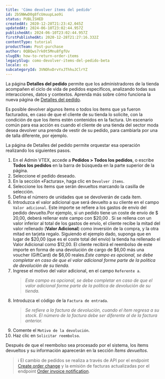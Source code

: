```yaml
---
title: 'Cómo devolver ítems del pedido'
id: 2bSNWwD0g8fcUmuupLao9i
status: PUBLISHED
createdAt: 2020-12-28T21:23:42.045Z
updatedAt: 2024-06-10T23:02:44.957Z
publishedAt: 2024-06-10T23:02:44.957Z
firstPublishedAt: 2020-12-28T21:27:16.332Z
contentType: tutorial
productTeam: Post-purchase
author: 0QBQws7rk0t5Mnu8fgfUv
slugEN: how-to-return-order-items
legacySlug: como-devolver-items-del-pedido-beta
locale: es
subcategoryId: 3VNOhxDrvYxJThhuJClrYZ
---
```


La página **Detalles del pedido** permite que los administradores de la tienda acompañen el ciclo de vida de pedidos específicos, analizando todas sus interacciones, datos y contextos. Aprenda más sobre cómo funciona la nueva página de [Detalles del pedido](https://help.vtex.com/es/tutorial/pagina-de-detalles-del-pedido-interface--2Y75n54Cc9VizrlG1N6ZNl). 

Es posible devolver algunos ítems o todos los ítems que ya fueron facturados, en caso de que el cliente de su tienda lo solicite, con la condición de que los ítems estén contenidos en la factura. Un escenario común para esa acción es cuando el cliente de una tienda del sector moda desea devolver una prenda de vestir de su pedido, para cambiarla por una de talla diferente, por ejemplo. 

La página de Detalles del pedido permite orquestar esa operación realizando los siguientes pasos.

1. En el Admin VTEX, accede a **Pedidos > Todos los pedidos**, o escribe **Todos los pedidos** en la barra de búsqueda en la parte superior de la página.
2. Seleccione el pedido deseado.
3. En la sección «Facturas», haga clic en `Devolver ítems`.
4. Seleccione los ítems que serán devueltos marcando la casilla de selección.
5. Defina el número de unidades que se devolverán de cada ítem.
6. Introduzca el valor adicional que será devuelto a su cliente en el campo `Valor adicional`. Este importe se refiere a los gastos de envío del pedido devuelto.Por ejemplo, si un pedido tiene un coste de envío de $ 20,00, deberá rellenar este campo con $20,00 . Si se rellena con un valor inferior al total de los gastos de envío, el cliente recibe la mitad del valor rellenado (**Valor Adicional**) como inversión de la compra, y la otra mitad en tarjeta regalo. Siguiendo el ejemplo dado, suponga que en lugar de $20,00 (que es el coste total del envío) la tienda ha rellenado el Valor Adicional como $12,00. El cliente recibirá el reembolso de este importe en forma de una devolución de cargo de $6,00  más una voucher (GiftCard) de $6,00 reales.*Este campo es opcional, se debe completar en caso de que el valor adicional forme parte de la política de devolución de su tienda.* 
7. Ingrese el motivo del valor adicional, en el campo `Referente a`.
    > *Este campo es opcional, se debe completar en caso de que el valor adicional forme parte de la política de devolución de su tienda.*
8. Introduzca el código de la `Factura de entrada`.
    > *Se refiere a la factura de devolución, cuando el ítem regresa a su stock. El número de la factura debe ser diferente al de la factura anterior.*
9. Comente el `Motivo de la devolución`.
10. Haz clic en `Solicitar reembolso`.

Después de que el reembolso sea procesado por el sistema, los ítems devueltos y su información aparecerán en la sección *Ítems devueltos*.

> ℹ️ El cambio de pedidos se realiza a través de API por el endpoint [Create order change](https://developers.vtex.com/docs/api-reference/orders-api#patch-/api/order-system/orders/-changeOrderId-/changes) y la emisión de facturas actualizadas por el endpoint [Order invoice notification](https://developers.vtex.com/docs/api-reference/orders-api#post-/api/oms/pvt/orders/-orderId-/invoice).
